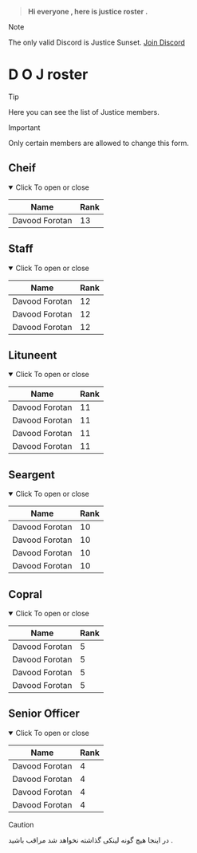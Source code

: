 > **Hi everyone , here is justice roster .**

> [!NOTE]
> The only valid Discord is Justice Sunset. [Join Discord](https://discord.gg/2xWYkMhnkY)

# D O J roster 

> [!TIP]
> Here you can see the list of Justice members.

> [!IMPORTANT]
> Only certain members are allowed to change this form.

## Cheif
<details open>
<summary>Click To open or close</summary>
  
| Name | Rank |
| ----------- | ----------- |
| Davood Forotan | 13 |

</details>

## Staff
<details open>
<summary>Click To open or close</summary>
  
| Name | Rank |
| ----------- | ----------- |
| Davood Forotan | 12 | -- staff 1
| Davood Forotan | 12 | -- staff 2
| Davood Forotan | 12 | -- staff 3

</details>

## Lituneent
<details open>
<summary>Click To open or close</summary>
  
| Name | Rank |
| ----------- | ----------- |
| Davood Forotan | 11 |
| Davood Forotan | 11 |
| Davood Forotan | 11 |
| Davood Forotan | 11 |

</details>

## Seargent
<details open>
<summary>Click To open or close</summary>
  
| Name | Rank |
| ----------- | ----------- |
| Davood Forotan | 10 |
| Davood Forotan | 10 |
| Davood Forotan | 10 |
| Davood Forotan | 10 |

</details>

## Copral
<details open>
<summary>Click To open or close</summary>
  
| Name | Rank |
| ----------- | ----------- |
| Davood Forotan | 5 |
| Davood Forotan | 5 |
| Davood Forotan | 5 |
| Davood Forotan | 5 |

</details>

## Senior Officer
<details open>
<summary>Click To open or close</summary>
  
| Name | Rank |
| ----------- | ----------- |
| Davood Forotan | 4 |
| Davood Forotan | 4 |
| Davood Forotan | 4 |
| Davood Forotan | 4 |

</details>

> [!CAUTION]
> در اینجا هیچ گونه لینکی گذاشته نخواهد شد مراقب باشید .
